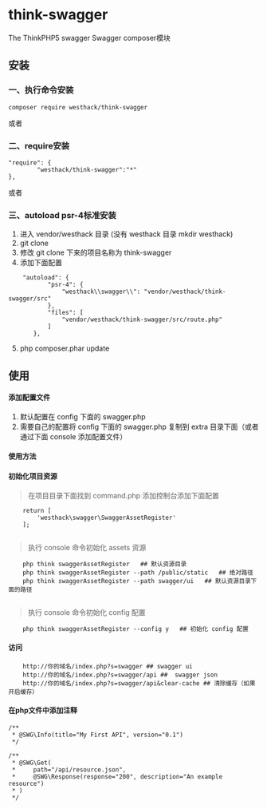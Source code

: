 # think-swagger
The ThinkPHP5 swagger
Swagger composer模块

## 安装

### 一、执行命令安装
```
composer require westhack/think-swagger
```

或者
### 二、require安装

```
"require": {
        "westhack/think-swagger":"*"
},
```

或者

###  三、autoload psr-4标准安装
1. 进入 vendor/westhack 目录 (没有 westhack 目录 mkdir westhack)
2. git clone 
3. 修改 git clone 下来的项目名称为 think-swagger
4. 添加下面配置
```
    "autoload": {
           "psr-4": {
               "westhack\\swagger\\": "vendor/westhack/think-swagger/src"
           },
           "files": [
               "vendor/westhack/think-swagger/src/route.php"
           ]
       },
```
5. php composer.phar update

## 使用

#### 添加配置文件
 1. 默认配置在 config 下面的 swagger.php
 2. 需要自己的配置将 config  下面的 swagger.php 复制到 extra 目录下面（或者通过下面 console 添加配置文件）
 

#### 使用方法

#### 初始化项目资源
  > 在项目目录下面找到 command.php 添加控制台添加下面配置
```
    return [
        'westhack\swagger\SwaggerAssetRegister'
    ];
  
```
  > 执行 console 命令初始化 assets 资源 
```
    php think swaggerAssetRegister   ## 默认资源目录
    php think swaggerAssetRegister --path /public/static   ## 绝对路径
    php think swaggerAssetRegister --path swagger/ui   ## 默认资源目录下面的路径
  
```
  > 执行 console 命令初始化 config 配置
```
    php think swaggerAssetRegister --config y   ## 初始化 config 配置
```

#### 访问
```
    http://你的域名/index.php?s=swagger ## swagger ui
    http://你的域名/index.php?s=swagger/api ##  swagger json
    http://你的域名/index.php?s=swagger/api&clear-cache ## 清除缓存（如果开启缓存）
```

#### 在php文件中添加注释
```
/**
 * @SWG\Info(title="My First API", version="0.1")
 */

/**
 * @SWG\Get(
 *     path="/api/resource.json",
 *     @SWG\Response(response="200", description="An example resource")
 * )
 */
```
